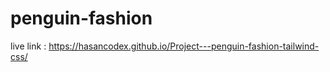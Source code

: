 # penguin-fashion

live link : https://hasancodex.github.io/Project---penguin-fashion-tailwind-css/
